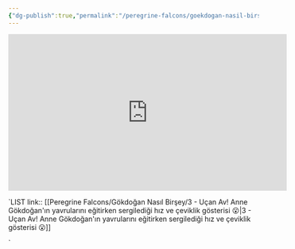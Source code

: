```yaml
---
{"dg-publish":true,"permalink":"/peregrine-falcons/goekdogan-nasil-birsey/3-ucan-av-anne-goekdogan-in-yavrularini-egitirken-sergiledigi-hiz-ve-ceviklik-goesterisi/","updated":"2024-09-16T14:18:55.856+03:00"}
---
```


<iframe width="560" height="315" src="https://www.youtube.com/embed/WGjs5vvbHSQ?si=KoUPIuE8pX7NQSH0" title="YouTube video player" frameborder="0" allow="accelerometer; autoplay; clipboard-write; encrypted-media; gyroscope; picture-in-picture; web-share" referrerpolicy="strict-origin-when-cross-origin" allowfullscreen></iframe>

`LIST link:: [[Peregrine Falcons/Gökdoğan Nasıl Birşey/3 - Uçan Av! Anne Gökdoğan'ın yavrularını eğitirken sergilediği hız ve çeviklik gösterisi 😮\|3 - Uçan Av! Anne Gökdoğan'ın yavrularını eğitirken sergilediği hız ve çeviklik gösterisi 😮]]

`